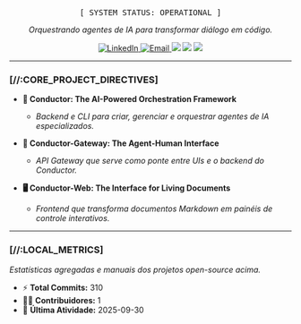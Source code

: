 <div align="center">
  <pre>[ SYSTEM STATUS: OPERATIONAL ]</pre>
  <i>Orquestrando agentes de IA para transformar diálogo em código.</i>
</div>

<p align="center">
  <a href="https://www.linkedin.com/in/cezar-fuhr-3513252b/">
    <img src="https://img.shields.io/badge/LinkedIn-0077B5?style=for-the-badge&logo=linkedin&logoColor=white" alt="LinkedIn">
  </a>
  <a href="mailto:primoia.dev@gmail.com">
    <img src="https://img.shields.io/badge/Email-D14836?style=for-the-badge&logo=gmail&logoColor=white" alt="Email">
  </a>
  <img src="https://img.shields.io/badge/Python-3776AB?style=for-the-badge&logo=python&logoColor=white" />
  <img src="https://img.shields.io/badge/TypeScript-3178C6?style=for-the-badge&logo=typescript&logoColor=white" />
  <img src="https://img.shields.io/badge/Docker-2496ED?style=for-the-badge&logo=docker&logoColor=white" />
</p>

---

### [//:CORE_PROJECT_DIRECTIVES]

- **🎼 Conductor: The AI-Powered Orchestration Framework**
  - *Backend e CLI para criar, gerenciar e orquestrar agentes de IA especializados.*

- **🔌 Conductor-Gateway: The Agent-Human Interface**
  - *API Gateway que serve como ponte entre UIs e o backend do Conductor.*

- **🖥️ Conductor-Web: The Interface for Living Documents**
  - *Frontend que transforma documentos Markdown em painéis de controle interativos.*

---

### [//:LOCAL_METRICS]
*Estatísticas agregadas e manuais dos projetos open-source acima.*

- ⚡ **Total Commits:** 310
- 👨‍💻 **Contribuidores:** 1
- 📅 **Última Atividade:** 2025-09-30